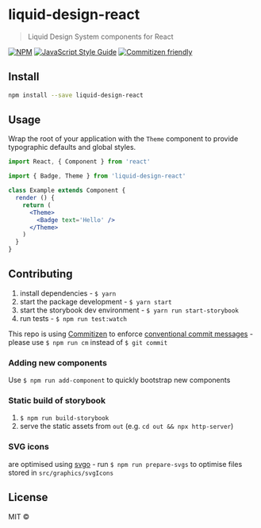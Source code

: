 # liquid-design-react

> Liquid Design System components for React

[![NPM](https://img.shields.io/npm/v/liquid-design-react.svg)](https://www.npmjs.com/package/liquid-design-react) [![JavaScript Style Guide](https://img.shields.io/badge/code_style-standard-brightgreen.svg)](https://standardjs.com) [![Commitizen friendly](https://img.shields.io/badge/commitizen-friendly-brightgreen.svg)](http://commitizen.github.io/cz-cli/)

## Install

```bash
npm install --save liquid-design-react
```

## Usage

Wrap the root of your application with the `Theme` component to provide typographic defaults and global styles.

```jsx
import React, { Component } from 'react'

import { Badge, Theme } from 'liquid-design-react'

class Example extends Component {
  render () {
    return (
      <Theme>
        <Badge text='Hello' />
      </Theme>
    )
  }
}
```

## Contributing

1. install dependencies - `$ yarn`
1. start the package development - `$ yarn start`
1. start the storybook dev environment - `$ yarn run start-storybook`
1. run tests - `$ npm run test:watch`

This repo is using [Commitizen](http://commitizen.github.io/cz-cli/) to enforce [conventional commit messages](http://conventionalcommits.org/) - please use `$ npm run cm` instead of `$ git commit`

### Adding new components

Use `$ npm run add-component` to quickly bootstrap new components

### Static build of storybook

1. `$ npm run build-storybook`
2. serve the static assets from `out` (e.g. `cd out && npx http-server`)

### SVG icons

are optimised using [svgo](https://github.com/svg/svgo) - run `$ npm run prepare-svgs` to optimise files stored in `src/graphics/svgIcons`

## License

MIT ©
